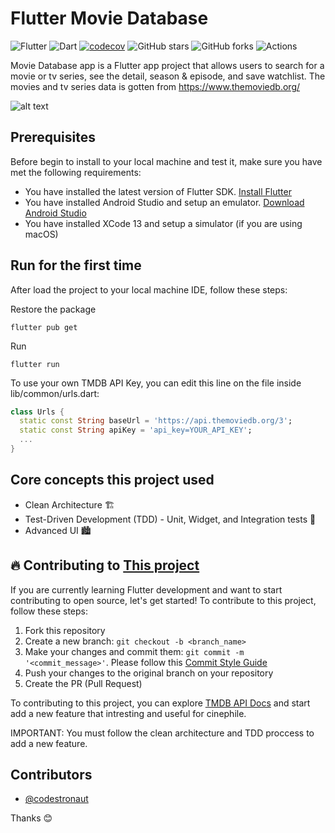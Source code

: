 # Flutter Movie Database

![Flutter](https://img.shields.io/badge/Flutter-095B9A?logo=flutter&logoColor=white)
![Dart](https://img.shields.io/badge/Dart-25BEFA?logo=dart&logoColor=white)
[![codecov](https://codecov.io/gh/codestronaut/flutter-movie-database-app/branch/main/graph/badge.svg?token=F777RVVH55)](https://codecov.io/gh/codestronaut/flutter-movie-database-app)
![GitHub stars](https://img.shields.io/github/stars/codestronautHub/flutter-movie-database-app?style=social)
![GitHub forks](https://img.shields.io/github/forks/codestronautHub/flutter-movie-database-app?style=social)
![Actions](https://img.shields.io/badge/GitHub%20Actions-2671E5?logo=github%20actions&logoColor=white)


Movie Database app is a Flutter app project that allows users to search for a movie or tv series, see the detail, season & episode, and save watchlist. The movies and tv series data is gotten from https://www.themoviedb.org/

![alt text](art/demo.gif)

## Prerequisites

Before begin to install to your local machine and test it, make sure you have met the following requirements:
* You have installed the latest version of Flutter SDK. [Install Flutter](https://docs.flutter.dev/get-started/install)
* You have installed Android Studio and setup an emulator. [Download Android Studio](https://developer.android.com/studio)
* You have installed XCode 13 and setup a simulator (if you are using macOS)

## Run for the first time
After load the project to your local machine IDE, follow these steps:

Restore the package
```
flutter pub get
```

Run
```
flutter run
```

To use your own TMDB API Key, you can edit this line on the file inside lib/common/urls.dart:
```dart
class Urls {
  static const String baseUrl = 'https://api.themoviedb.org/3';
  static const String apiKey = 'api_key=YOUR_API_KEY';
  ...
}
```

## Core concepts this project used

* Clean Architecture 🏗️
* Test-Driven Development (TDD) - Unit, Widget, and Integration tests 🧪
* Advanced UI 🏙️

## 🔥 Contributing to [This project](https://github.com/codestronautHub/flutter-movie-database-app)

If you are currently learning Flutter development and want to start contributing to open source, let's get started! To contribute to this project, follow these steps:

1. Fork this repository
2. Create a new branch: `git checkout -b <branch_name>`
3. Make your changes and commit them: `git commit -m '<commit_message>'`. Please follow this [Commit Style Guide](https://mauss.dev/posts/semantic-commit-message)
4. Push your changes to the original branch on your repository
5. Create the PR (Pull Request)

To contributing to this project, you can explore [TMDB API Docs](https://developers.themoviedb.org/3) and start add a new feature that intresting and useful for cinephile.

IMPORTANT: You must follow the clean architecture and TDD proccess to add a new feature.

## Contributors

* [@codestronaut](https://github.com/codestronaut)

Thanks 😊
